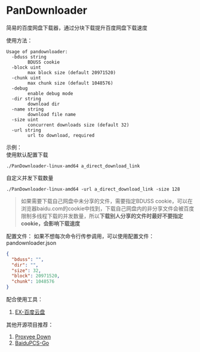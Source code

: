 # PanDownloader
简易的百度网盘下载器，通过分块下载提升百度网盘下载速度

使用方法：
```shell
Usage of pandownloader:
  -bduss string
    	BDUSS cookie
  -block uint
    	max block size (default 20971520)
  -chunk uint
    	max chunk size (default 1048576)
  -debug
    	enable debug mode
  -dir string
    	download dir
  -name string
    	download file name
  -size uint
    	concurrent downloads size (default 32)
  -url string
    	url to download, required
```

示例：  
使用默认配置下载
```shell
./PanDownloader-linux-amd64 a_direct_download_link
```
自定义并发下载数量
```shell
./PanDownloader-linux-amd64 -url a_direct_download_link -size 128
```

> 如果需要下载自己网盘中未分享的文件，需要指定BDUSS cookie，可以在浏览器baidu.com的cookie中找到，下载自己网盘内的非分享文件会被百度限制多线程下载的并发数量，所以**下载别人分享的文件时最好不要指定cookie，会影响下载速度**

配置文件：
如果不想每次命令行传参调用，可以使用配置文件：pandownloader.json
```json
{
  "bduss": "",
  "dir": "",
  "size": 32,
  "block": 20971520,
  "chunk": 1048576
}
```

配合使用工具：
1. [EX-百度云盘]

其他开源项目推荐：
1. [Proxyee Down]
2. [BaiduPCS-Go]

[EX-百度云盘]: https://github.com/gxvv/ex-baiduyunpan "导出下载地址脚本"
[Proxyee Down]: https://github.com/proxyee-down-org/proxyee-down "Java多线程分段下载器"
[BaiduPCS-Go]: https://github.com/iikira/BaiduPCS-Go "Go语言百度网盘客户端"
